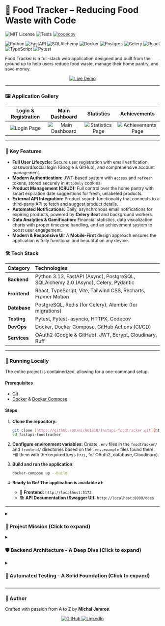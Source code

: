 # 🍲 Food Tracker – Reducing Food Waste with Code

![MIT License](https://img.shields.io/github/license/michu1810/fastapi-foodtracker?style=flat-square)
![Tests](https://github.com/michu1810/fastapi-foodtracker/actions/workflows/tests.yml/badge.svg?style=flat-square)
[![codecov](https://codecov.io/gh/michu1810/fastapi-foodtracker/branch/main/graph/badge.svg?token=87SFXHBP46)](https://codecov.io/gh/michu1810/fastapi-foodtracker)

![Python](https://img.shields.io/badge/python-3.13-blue?style=flat-square)
![FastAPI](https://img.shields.io/badge/FastAPI-0.115-green?style=flat-square)
![SQLAlchemy](https://img.shields.io/badge/SQLAlchemy-2.0-red?style=flat-square)
![Docker](https://img.shields.io/badge/docker-%230db7ed.svg?style=flat-square&logo=docker&logoColor=white)
![Postgres](https://img.shields.io/badge/postgres-%23316192.svg?style=flat-square&logo=postgresql&logoColor=white)
![Celery](https://img.shields.io/badge/Celery-37782A?style=flat-square&logo=celery&logoColor=white)
![React](https://img.shields.io/badge/react-%2320232a.svg?style=flat-square&logo=react&logoColor=%2361DAFB)
![TypeScript](https://img.shields.io/badge/typescript-%23007ACC.svg?style=flat-square&logo=typescript&logoColor=white)
![Pytest](https://img.shields.io/badge/pytest-✓-green?style=flat-square)

Food Tracker is a full-stack web application designed and built from the ground up to help users reduce food waste, manage their home pantry, and save money.

<p align="center">
  <a href="https://fastapi-foodtracker.vercel.app" target="_blank">
    <img src="https://img.shields.io/badge/Launch%20Live%20Demo-007ACC?style=for-the-badge&logo=vercel&logoColor=white" alt="Live Demo"/>
  </a>
</p>

---

### 🖼️ Application Gallery

| Login & Registration | Main Dashboard | Statistics | Achievements |
| :---: | :---: | :---: | :---: |
| ![Login Page](https://imgur.com/FF3zlVz.png) | ![Main Dashboard](https://imgur.com/3ciOqZF.png) | ![Statistics Page](https://imgur.com/xAzbQE2.png) | ![Achievements Page](https://imgur.com/JnkB6KY.png) |

---

### 🌟 Key Features

* **Full User Lifecycle:** Secure user registration with email verification, password/social login (Google & GitHub), and comprehensive account management.
* **Modern Authentication:** JWT-based system with `access` and `refresh` tokens, stored securely in `HttpOnly` cookies.
* **Product Management (CRUD):** Full control over the home pantry with smart expiration date suggestions for fresh, unlabeled products.
* **External API Integration:** Product search functionality that connects to a third-party API to fetch and suggest product details.
* **Automated Notifications:** Daily, asynchronous email notifications for expiring products, powered by **Celery Beat** and background workers.
* **Data Analytics & Gamification:** Financial statistics, data visualization charts with proper timezone handling, and an achievement system to boost user engagement.
* **Modern & Responsive UI:** A **Mobile-First** design approach ensures the application is fully functional and beautiful on any device.

### 🛠️ Tech Stack

| Category | Technologies |
| :--- | :--- |
| **Backend** | Python 3.13, FastAPI (Async), PostgreSQL, SQLAlchemy 2.0 (Async), Celery, Pydantic |
| **Frontend** | React, TypeScript, Vite, Tailwind CSS, Recharts, Framer Motion |
| **Database** | PostgreSQL, Redis (for Celery), Alembic (for migrations) |
| **Testing** | Pytest, Pytest-asyncio, HTTPX, Codecov |
| **DevOps** | Docker, Docker Compose, GitHub Actions (CI/CD) |
| **Services** | OAuth2 (Google & GitHub), JWT, Bcrypt, Cloudinary, Ruff |

---

### 🚀 Running Locally

The entire project is containerized, allowing for a one-command setup.

#### Prerequisites
* [Git](https://git-scm.com/)
* [Docker](https://www.docker.com/) & [Docker Compose](https://docs.docker.com/compose/)

#### Steps
1.  **Clone the repository:**
    ```bash
    git clone [https://github.com/michu1810/fastapi-foodtracker.git](https://github.com/michu1810/fastapi-foodtracker.git)
    cd fastapi-foodtracker
    ```

2.  **Configure environment variables:**
    Create `.env` files in the `foodtracker/` and `frontend/` directories based on the `.env.example` files found there. Fill them with the required keys (e.g., for OAuth2, database, Cloudinary).

3.  **Build and run the application:**
    ```bash
    docker-compose up --build
    ```

4.  **Ready to Go! The application is available at:**
    * 🚀 **Frontend:** `http://localhost:5173`
    * 📚 **API Documentation (Swagger UI):** `http://localhost:8000/docs`

---

<details>
<summary><h3>🎯 Project Mission (Click to expand)</h3></summary>

<br>

Every year, millions of tons of food are wasted. In Poland alone, this figure is close to 5 million tons. We throw food away because we forget about expiration dates, buy too much, or plan poorly. I decided to leverage my technical skills to create a tool that actively helps combat this ubiquitous problem at the individual level.

**Food Tracker** is my answer to this challenge. It is a fully functional web application that I designed and built from scratch to give users a simple and effective way to manage their home pantry, save money, and care for our planet. This repository is not just code—it's a demonstration of my approach to building complex, secure, and efficient full-stack systems.

</details>

<details>
<summary><h3>🛡️ Backend Architecture - A Deep Dive (Click to expand)</h3></summary>

When designing the backend architecture, I set several key goals: **security, performance, and scalability**. Below are the most important technical decisions I made to achieve them:

-   **API Design (FastAPI):** I chose the asynchronous framework **FastAPI** to ensure extremely high performance and low latency, even under heavy load. I utilized the built-in **Dependency Injection** system to manage database sessions and user authentication.

-   **Authentication and Security:** I implemented authentication based on **JWTs**. The long-lived `refresh_token` is stored in a secure **`HttpOnly` cookie**, which is an industry standard for protection against **XSS** attacks. User passwords are protected with the strong, adaptive **bcrypt** algorithm.

-   **API Rate Limiting:** Implemented request throttling using **`slowapi`** to protect endpoints against brute-force attacks and denial-of-service (DoS) attempts, enhancing application security and stability.

-   **Asynchronous Background Tasks (Celery):** Sending emails and periodically checking expiration dates are delegated to **Celery** asynchronous tasks. This ensures the API remains responsive at all times. **Celery Beat** acts as a built-in scheduler, guaranteeing the automation of key processes.

-   **Database (PostgreSQL & SQLAlchemy):** I opted for a fully **asynchronous database stack** with `asyncpg` and `AsyncSession` in SQLAlchemy. To manage database schema changes, I used **Alembic**, which provides versioning and ensures safe migrations. Financial values are stored using the precise **`Decimal`** type to avoid rounding errors.

-   **Containerization (Docker):** The entire application is containerized using **Docker**, with separate, optimized configurations for development (`docker-compose.yml`) and production (`docker-compose.prod.yml`). For enhanced security, the processes inside the containers run as a **non-root user**.

-   **Secure File Storage (Cloudinary):** User avatars are validated on the backend by their **MIME type** (using `python-magic`) before being uploaded to **Cloudinary**, an external, scalable object storage service. This offloads the application server and ensures fast, secure media delivery.
</details>

<details>
<summary><h3>🧪 Automated Testing - A Solid Foundation (Click to expand)</h3></summary>

-   **Code Quality & Linting:** The entire codebase is formatted and validated using **Ruff**, the state-of-the-art Python linter and formatter. This ensures high code quality, consistency, and adherence to best practices across the project.
-   **Code Coverage:** I aim for the highest possible code coverage (currently around 85-90%), with a strong focus on achieving 100% coverage for critical modules like authentication.
-   **Framework:** The entire test suite is based on **Pytest**, leveraging its advanced features like fixtures and parametrization.
-   **Test Types:**
    -   **Unit tests** for business logic (e.g., the achievement system, helper functions).
    -   **Integration tests** for the API, using an isolated, in-memory SQLite database for speed and reliability.
    -   **Mocking** of external and asynchronous services (e.g., email dispatch, Cloudinary API, Celery tasks).
-   **Automation (CI/CD):** A process using **GitHub Actions** automatically runs the linter (`ruff check`) and the entire test suite after every commit, ensuring constant quality control and measuring code coverage with **Codecov**.

This comprehensive testing approach allows me to develop the application quickly and safely, confident that its foundations are solid and reliable.
</details>

---

### 👤 Author

Crafted with passion from A to Z by **Michał Jamros**.

<p align="center">
    <a href="https://github.com/michu1810" target="_blank">
        <img src="https://img.shields.io/badge/github-%23121011.svg?style=for-the-badge&logo=github&logoColor=white" alt="GitHub">
    </a>
    <a href="https://www.linkedin.com/in/michal-jamros/" target="_blank">
        <img src="https://img.shields.io/badge/linkedin-%230077B5.svg?style=for-the-badge&logo=linkedin&logoColor=white" alt="LinkedIn">
    </a>
</p>
